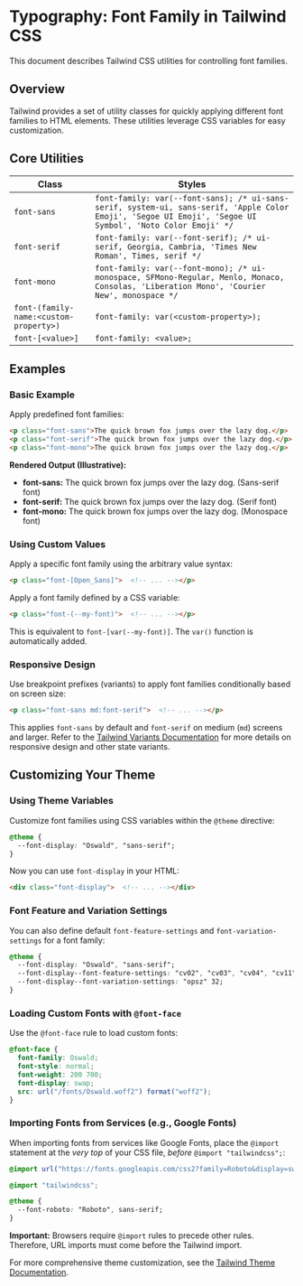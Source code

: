 
# Typography: Font Family in Tailwind CSS

This document describes Tailwind CSS utilities for controlling font families.

## Overview

Tailwind provides a set of utility classes for quickly applying different font families to HTML elements.  These utilities leverage CSS variables for easy customization.

## Core Utilities

| Class                     | Styles                                                                                                                                                                                            |
| ------------------------- | ------------------------------------------------------------------------------------------------------------------------------------------------------------------------------------------------- |
| `font-sans`               | `font-family: var(--font-sans); /* ui-sans-serif, system-ui, sans-serif, 'Apple Color Emoji', 'Segoe UI Emoji', 'Segoe UI Symbol', 'Noto Color Emoji' */`                                        |
| `font-serif`              | `font-family: var(--font-serif); /* ui-serif, Georgia, Cambria, 'Times New Roman', Times, serif */`                                                                                                |
| `font-mono`               | `font-family: var(--font-mono); /* ui-monospace, SFMono-Regular, Menlo, Monaco, Consolas, 'Liberation Mono', 'Courier New', monospace */`                                                          |
| `font-(family-name:<custom-property>)` | `font-family: var(<custom-property>);`                                                                                                                                                  |
| `font-[<value>]`          | `font-family: <value>;`                                                                                                                                                                           |

## Examples

### Basic Example

Apply predefined font families:

```html
<p class="font-sans">The quick brown fox jumps over the lazy dog.</p>
<p class="font-serif">The quick brown fox jumps over the lazy dog.</p>
<p class="font-mono">The quick brown fox jumps over the lazy dog.</p>
```

**Rendered Output (Illustrative):**

*   **font-sans:**  The quick brown fox jumps over the lazy dog. (Sans-serif font)
*   **font-serif:** The quick brown fox jumps over the lazy dog. (Serif font)
*   **font-mono:**  The quick brown fox jumps over the lazy dog. (Monospace font)

### Using Custom Values

Apply a specific font family using the arbitrary value syntax:

```html
<p class="font-[Open_Sans]">  <!-- ... --></p>
```

Apply a font family defined by a CSS variable:

```html
<p class="font-(--my-font)">  <!-- ... --></p>
```

This is equivalent to `font-[var(--my-font)]`.  The `var()` function is automatically added.

### Responsive Design

Use breakpoint prefixes (variants) to apply font families conditionally based on screen size:

```html
<p class="font-sans md:font-serif">  <!-- ... --></p>
```

This applies `font-sans` by default and `font-serif` on medium (`md`) screens and larger.  Refer to the [Tailwind Variants Documentation](https://tailwindcss.com/docs/hover-focus-and-other-states) for more details on responsive design and other state variants.

## Customizing Your Theme

### Using Theme Variables

Customize font families using CSS variables within the `@theme` directive:

```css
@theme {
  --font-display: "Oswald", "sans-serif";
}
```

Now you can use `font-display` in your HTML:

```html
<div class="font-display">  <!-- ... --></div>
```

###  Font Feature and Variation Settings

You can also define default `font-feature-settings` and `font-variation-settings` for a font family:

```css
@theme {
  --font-display: "Oswald", "sans-serif";
  --font-display--font-feature-settings: "cv02", "cv03", "cv04", "cv11";
  --font-display--font-variation-settings: "opsz" 32;
}
```

### Loading Custom Fonts with `@font-face`

Use the `@font-face` rule to load custom fonts:

```css
@font-face {
  font-family: Oswald;
  font-style: normal;
  font-weight: 200 700;
  font-display: swap;
  src: url("/fonts/Oswald.woff2") format("woff2");
}
```

### Importing Fonts from Services (e.g., Google Fonts)

When importing fonts from services like Google Fonts, place the `@import` statement at the *very top* of your CSS file, *before* `@import "tailwindcss";`:

```css
@import url("https://fonts.googleapis.com/css2?family=Roboto&display=swap");

@import "tailwindcss";

@theme {
  --font-roboto: "Roboto", sans-serif;
}
```

**Important:** Browsers require `@import` rules to precede other rules.  Therefore, URL imports must come before the Tailwind import.

For more comprehensive theme customization, see the [Tailwind Theme Documentation](https://tailwindcss.com/docs/theme#customizing-your-theme).
